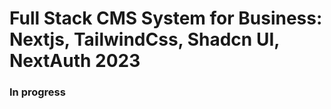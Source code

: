 # Full Stack CMS System for Business: Nextjs, TailwindCss, Shadcn UI, NextAuth 2023

### In progress
